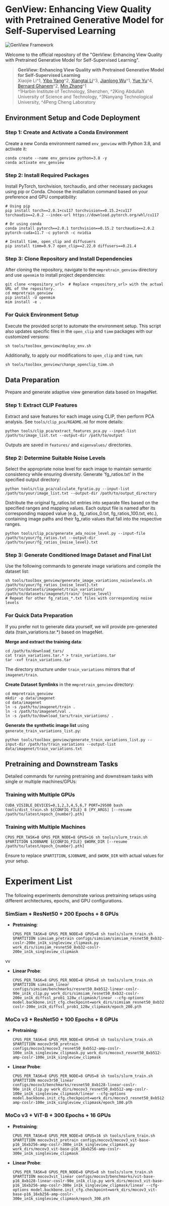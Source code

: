 # GenView: Enhancing View Quality with Pretrained Generative Model for Self-Supervised Learning

![GenView Framework](figs/framework.png)

Welcome to the official repository of the "GenView: Enhancing View Quality with Pretrained Generative Model for Self-Supervised Learning".

> **GenView: Enhancing View Quality with Pretrained Generative Model for Self-Supervised Learning**  
> Xiaojie Li^1, [Yibo Yang](https://iboing.github.io/)^2, [Xiangtai Li](https://lxtgh.github.io/)^3, [Jianlong Wu](https://jlwu1992.github.io)^1, [Yue Yu](https://yuyue.github.io)^4, [Bernard Ghanem](https://www.bernardghanem.com/)^2, [Min Zhang](https://zhangminsuda.github.io)^1  
> ^1Harbin Institute of Technology, Shenzhen, ^2King Abdullah University of Science and Technology, ^3Nanyang Technological University, ^4Peng Cheng Laboratory

## Environment Setup and Code Deployment

### Step 1: Create and Activate a Conda Environment

Create a new Conda environment named `env_genview` with Python 3.8, and activate it:

```shell
conda create --name env_genview python=3.8 -y
conda activate env_genview
```

### Step 2: Install Required Packages

Install PyTorch, torchvision, torchaudio, and other necessary packages using pip or Conda. Choose the installation command based on your preference and GPU compatibility:

```shell
# Using pip
pip install torch==2.0.1+cu117 torchvision==0.15.2+cu117 torchaudio==2.0.2 --index-url https://download.pytorch.org/whl/cu117

# Or using conda
conda install pytorch==2.0.1 torchvision==0.15.2 torchaudio==2.0.2 pytorch-cuda=11.7 -c pytorch -c nvidia

# Install timm, open_clip and diffusuers
pip install timm=0.9.7 open_clip==2.22.0 diffusers==0.21.4
```

### Step 3: Clone Repository and Install Dependencies

After cloning the repository, navigate to the `mmpretrain_genview` directory and use `openmim` to install project dependencies:

```shell
git clone <repository_url>  # Replace <repository_url> with the actual URL of the repository.
cd mmpretrain_genview
pip install -U openmim
mim install -e .
```

### For Quick Environment Setup

Execute the provided script to automate the environment setup. This script also updates specific files in the `open_clip` and `timm` packages with our customized versions:

```shell
sh tools/toolbox_genview/deploy_env.sh
```

Additionally, to apply our modifications to `open_clip` and `timm`, run:

```shell
sh tools/toolbox_genview/change_openclip_timm.sh
```

## Data Preparation

Prepare and generate adaptive view generation data based on ImageNet.

### Step 1: Extract CLIP Features

Extract and save features for each image using CLIP, then perform PCA analysis. See `tools/clip_pca/README.md` for more details:

```shell
python tools/clip_pca/extract_features_pca.py --input-list /path/to/image_list.txt --output-dir /path/to/output
```

Outputs are saved in `features/` and `eigenvalues/` directories.

### Step 2: Determine Suitable Noise Levels

Select the appropriate noise level for each image to maintain semantic consistency while ensuring diversity. Generate 'fg_ratios.txt' in the specified output directory:
```shell
python tools/clip_pca/calculate_fgratio.py --input-list /path/to/your/image_list.txt --output-dir /path/to/output_directory
```
Distribute the original fg_ratios.txt entries into separate files based on the specified ranges and mapping values. Each output file is named after its corresponding mapped value (e.g., fg_ratios_0.txt, fg_ratios_100.txt, etc.), containing image paths and their fg_ratio values that fall into the respective ranges. 
```shell
python tools/clip_pca/generate_ada_noise_level.py --input-file /path/to/your/fg_ratios.txt --output-dir /path/to/your/fg_ratios_{noise_level}.txt
```

### Step 3: Generate Conditioned Image Dataset and Final List

Use the following commands to generate image variations and compile the dataset list:

```shell
sh tools/toolbox_genview/generate_image_variations_noiselevels.sh /path/to/your/fg_ratios_{noise_level}.txt /path/to/datasets/imagenet/train_variations/ /path/to/datasets/imagenet/train/ {noise_level}
# Repeat for other fg_ratios_*.txt files with corresponding noise levels
```

### For Quick Data Preparation

If you prefer not to generate data yourself, we will provide pre-generated data (train_variations.tar.*) based on ImageNet.

**Merge and extract the training data**:
```shell
cd /path/to/download_tars/
cat train_variations.tar.* > train_variations.tar
tar -xvf train_variations.tar
```

The directory structure under `train_variations` mirrors that of `imagenet/train`.

**Create Dataset Symlinks** in the `mmpretrain_genview` directory:

```shell
cd mmpretrain_genview
mkdir -p data/imagenet
cd data/imagenet
ln -s /path/to/imagenet/train .
ln -s /path/to/imagenet/val .
ln -s /path/to/download_tars/train_variations/ .
```

**Generate the synthetic image list** using `generate_train_variations_list.py`:

```shell
python tools/toolbox_genview/generate_train_variations_list.py --input-dir /path/to/train_variations --output-list data/imagenet/train_variations.txt
```

## Pretraining and Downstream Tasks

Detailed commands for running pretraining and downstream tasks with single or multiple machines/GPUs:

### Training with Multiple GPUs
```shell
CUDA_VISIBLE_DEVICES=0,1,2,3,4,5,6,7 PORT=29500 bash tools/dist_train.sh ${CONFIG_FILE} 8 [PY_ARGS] [--resume /path/to/latest/epoch_{number}.pth]
```

### Training with Multiple Machines
```shell
CPUS_PER_TASK=8 GPUS_PER_NODE=8 GPUS=16 sh tools/slurm_train.sh $PARTITION $JOBNAME ${CONFIG_FILE} $WORK_DIR [--resume /path/to/latest/epoch_{number}.pth]
```

Ensure to replace `$PARTITION`, `$JOBNAME`, and `$WORK_DIR` with actual values for your setup.

# Experiment List

The following experiments demonstrate various pretraining setups using different architectures, epochs, and GPU configurations.

### SimSiam + ResNet50 + 200 Epochs + 8 GPUs

- **Pretraining**:
  ```shell
  CPUS_PER_TASK=8 GPUS_PER_NODE=8 GPUS=8 sh tools/slurm_train.sh $PARTITION simsiam_pretrain configs/simsiam/simsiam_resnet50_8xb32-coslr-200e_in1k_singleview_clipmask.py work_dirs/simsiam_resnet50_8xb32-coslr-200e_in1k_singleview_clipmask
  ```
vv
- **Linear Probe**:
  ```shell
  CPUS_PER_TASK=8 GPUS_PER_NODE=8 GPUS=8 sh tools/slurm_train.sh $PARTITION simsiam_linear configs/simsiam/benchmarks/resnet50_8xb512-linear-coslr-90e_in1k_clip.py work_dirs/simsiam_resnet50_8xb32-coslr-200e_in1k_diffssl_prob1_128w_clipmask/linear --cfg-options model.backbone.init_cfg.checkpoint=work_dirs/simsiam_resnet50_8xb32-coslr-200e_in1k_diffssl_prob1_128w_clipmask/epoch_200.pth
  ```
  
### MoCo v3 + ResNet50 + 100 Epochs + 8 GPUs

- **Pretraining**:
  ```shell
  CPUS_PER_TASK=8 GPUS_PER_NODE=8 GPUS=8 sh tools/slurm_train.sh $PARTITION mocov3r50_pretrain configs/mocov3/mocov3_resnet50_8xb512-amp-coslr-100e_in1k_singleview_clipmask.py work_dirs/mocov3_resnet50_8xb512-amp-coslr-100e_in1k_singleview_clipmask
  ```
  
- **Linear Probe**:
  ```shell
  CPUS_PER_TASK=8 GPUS_PER_NODE=8 GPUS=8 sh tools/slurm_train.sh $PARTITION mocov3r50_linear configs/mocov3/benchmarks/resnet50_8xb128-linear-coslr-90e_in1k_clip.py work_dirs/mocov3_resnet50_8xb512-amp-coslr-100e_in1k_singleview_clipmask/linear --cfg-options model.backbone.init_cfg.checkpoint=work_dirs/mocov3_resnet50_8xb512-amp-coslr-100e_in1k_singleview_clipmask/epoch_100.pth
  ```

### MoCo v3 + ViT-B + 300 Epochs + 16 GPUs

- **Pretraining**:
  ```shell
  CPUS_PER_TASK=8 GPUS_PER_NODE=8 GPUS=16 sh tools/slurm_train.sh $PARTITION mocov3vit_pretrain configs/mocov3/mocov3_vit-base-p16_16xb256-amp-coslr-300e_in1k_singleview_clipmask.py work_dirs/mocov3_vit-base-p16_16xb256-amp-coslr-300e_in1k_singleview_clipmask
  ```

- **Linear Probe**:
  ```shell
  CPUS_PER_TASK=8 GPUS_PER_NODE=8 GPUS=8 sh tools/slurm_train.sh $PARTITION mocov3vit_linear configs/mocov3/benchmarks/vit-base-p16_8xb128-linear-coslr-90e_in1k_clip.py work_dirs/mocov3_vit-base-p16_16xb256-amp-coslr-300e_in1k_singleview_clipmask/linear --cfg-options model.backbone.init_cfg.checkpoint=work_dirs/mocov3_vit-base-p16_16xb256-amp-coslr-300e_in1k_singleview_clipmask/epoch_300.pth
  ```